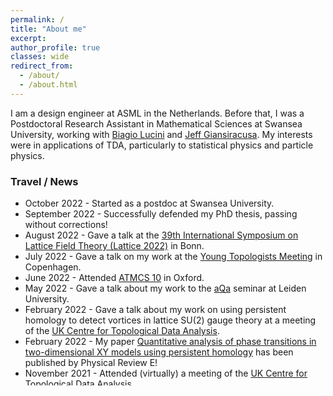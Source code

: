 ```yaml
---
permalink: /
title: "About me"
excerpt:
author_profile: true
classes: wide
redirect_from: 
  - /about/
  - /about.html
---
```


I am a design engineer at ASML in the Netherlands. Before that, I was a Postdoctoral Research Assistant in Mathematical Sciences at Swansea University, working with [Biagio Lucini](http://pyweb.swan.ac.uk/~pybl/) and [Jeff Giansiracusa](https://sites.google.com/view/jeffreygiansiracusa/home). My interests were in applications of TDA, particularly to statistical physics and particle physics.

### Travel / News
<ul style="height: 300px; overflow: auto;">
<li> October 2022 - Started as a postdoc at Swansea University.</li>
<li> September 2022 - Successfully defended my PhD thesis, passing without corrections!</li>
<li> August 2022 - Gave a talk at the <a href="https://indico.hiskp.uni-bonn.de/event/40/">39th International Symposium on Lattice Field Theory (Lattice 2022)</a> in Bonn.</li>
<li> July 2022 - Gave a talk on my work at the <a href="https://www.math.ku.dk/english/calendar/events/ytm2022/">Young Topologists Meeting</a> in Copenhagen.</li>
<li>June 2022 - Attended <a href="https://atmcs.web.ox.ac.uk/">ATMCS 10</a> in Oxford.</li>
<li>May 2022 - Gave a talk about my work to the <a href="https://www.aqa.universiteitleiden.nl/">aQa</a> seminar at Leiden University.</li>
<li>February 2022 - Gave a talk about my work on using persistent homology to detect vortices in lattice SU(2) gauge theory at a meeting of the <a href="https://www.maths.ox.ac.uk/groups/topological-data-analysis">UK Centre for Topological Data Analysis</a>.</li>
<li>February 2022 - My paper <a href="https://journals.aps.org/pre/abstract/10.1103/PhysRevE.105.024121">Quantitative analysis of phase transitions in two-dimensional XY models using persistent homology</a> has been published by Physical Review E!</li>
<li>November 2021 - Attended (virtually) a meeting of the <a href="https://www.maths.ox.ac.uk/groups/topological-data-analysis">UK Centre for Topological Data Analysis</a>.</li>
<li>Septempber 2021 - Gave a talk at the workshop <a href="https://indico.ectstar.eu/event/77/">Machine Learning for High Energy Physics, on and off the Lattice</a>.</li>
<li>August 2021 - Organised (along with <a href="https://haduonght.wordpress.com/">Hoan Tran</a>) a minisymposium on Applications of Persistent Homology to Phase Transitions at the SIAM <a href="https://www.siam.org/conferences/cm/conference/ag21">AG21</a> conference.</li>
<li>July 2021 - Helped out with the <a href="https://www.swansea.ac.uk/maths/seminars/lms-summer-school-2020/">LMS Undergraduate Summer School</a> which was hosted by Swansea University.</li>
<li>July 2021 - Participated in a V-KEMS Virtual Study Group on <a href="https://www.icms.org.uk/events/workshops/VSGevent">Covid-19 Safety in Large Events</a>.</li>
<li>June 2021 - Was a winner of the <a href="https://sites.google.com/view/topflavours2021/home">TopFlavours</a> Gong Show where I gave a 7-minute talk about why persistent homology is a useful tool to study phase transitions, winning a £50 Amazon voucher.</li>
<li>April 2021 - Attended (virtually) the IMSI <a href="https://www.imsi.institute/topological-data-analysis/">Topological Data Analysis Workshop</a>.</li>
<li>March 2021 - Produced a video tutorial as part of the <a href="https://sites.google.com/view/aatrn-tutorial-a-thon">AATRN Tutorial-a-Thon</a>. You can find my video on YouTube <a href="https://www.youtube.com/watch?v=0nNHl_uRKG8&list=PL4kY-dS_mSmJabQiM2ySRSUusbvmdIxBt&index=14">here</a>.</li>
<li>March 2021 - Came <a href="https://twitter.com/CardiffSIAM_IMA/status/1372229019454873600">2nd place</a> in the Welsh Mathematics 3 Minute Thesis competition hosted by Cardiff University, winning a copy of 50 Visions of Mathematics and a £30 Amazon voucher.</li>
<li>November 2020 - Gave a talk about my work on using persistent homology to study phase transitions at a meeting of the <a href="https://www.maths.ox.ac.uk/groups/topological-data-analysis">UK Centre for Topological Data Analysis</a>.</li>
<li>September 2020 - Attended (virtually) <a href="https://www.maths.ox.ac.uk/node/36581">Spires20</a> the annual meeting of the <a href="https://www.maths.ox.ac.uk/groups/topological-data-analysis">UK Centre for Topological Data Analysis</a>.</li>
<li>June 2020 - Attended (virtually) the <a href="http://www.fields.utoronto.ca/activities/19-20/toric-TDA">Workshop on Topological Data Analysis</a> at the Fields Institute.</li>
<li>May 2020 - Attended (virtually) a meeting of the <a href="https://www.maths.ox.ac.uk/groups/topological-data-analysis">UK Centre for Topological Data Analysis</a>.</li>
<li>November 2019 - Attended a meeting of the <a href="https://www.maths.ox.ac.uk/groups/topological-data-analysis">UK Centre for Topological Data Analysis</a> in Oxford.</li>
<li>October 2019 - Officially started my PhD studies at Swansea University.</li>
<li>September 2019 - Graduated from Oxford with a first class integrated masters in Mathematics and Computer Science.</li>
  <li>July 2019 - Took part in <a href="http://www.adaboralevi.com/TAGSS/2019.html">TAGSS III</a> at the ICTP in Trieste.</li>
<li>April 2019 - Submitted my masters dissertation on <a href="nicksale.github.io/research">Synthetic Homotopy Theory and Classifying Principal Bundles in Homotopy Type Theory</a></li>
  <li>March 2019 - Attended <a href="http://events.cs.bham.ac.uk/syco/3/">SYCO3</a> at the University of Oxford.</li>
<li>December 2018 - Attended <a href="http://events.cs.bham.ac.uk/syco/2/">SYCO2</a> at the University of Strathclyde.</li>
<li>September 2018 - Attended the <a href="https://sites.google.com/view/dragon-applied-topology">Dragon Applied Topology Conference</a> at Swansea University.</li>

